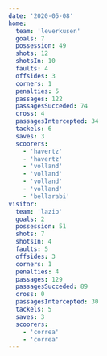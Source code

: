 ```yaml
---
date: '2020-05-08'
home:
  team: 'leverkusen'
  goals: 7
  possession: 49
  shots: 12
  shotsIn: 10
  faults: 4
  offsides: 3
  corners: 1
  penalties: 5
  passages: 122
  passagesSucceded: 74
  cross: 4
  passagesIntercepted: 34
  tackels: 6
  saves: 3
  scoorers:
    - 'havertz'
    - 'havertz'
    - 'volland'
    - 'volland'
    - 'volland'
    - 'volland'
    - 'bellarabi'
visitor:
  team: 'lazio'
  goals: 2
  possession: 51
  shots: 7
  shotsIn: 4
  faults: 5
  offsides: 3
  corners: 1
  penalties: 4
  passages: 129
  passagesSucceded: 89
  cross: 0
  passagesIntercepted: 30
  tackels: 5
  saves: 3
  scoorers:
    - 'correa'
    - 'correa'
---
```

